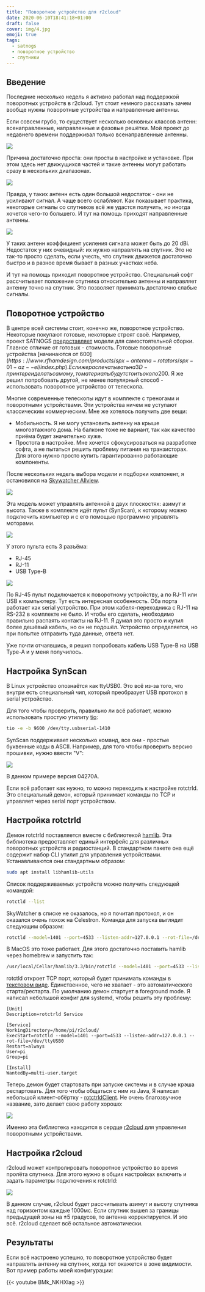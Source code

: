 ```yaml
---
title: "Поворотное устройство для r2cloud"
date: 2020-06-10T18:41:18+01:00
draft: false
cover: img/4.jpg
emoji: true
tags:
  - satnogs
  - поворотное устройство
  - спутники
---
```


## Введение

Последние несколько недель я активно работал над поддержкой поворотных устройств в r2cloud. Тут стоит немного рассказать зачем вообще нужны поворотные устройства и направленные антенны. 

Если совсем грубо, то существует несколько основных классов антенн: всенаправленные, направленные и фазовые решётки. Мой проект до недавнего времени поддерживал только всенаправленные антенны. 

![](img/1.jpg)

Причина достаточно проста: они просты в настройке и установке. При этом здесь нет движущихся частей и такие антенны могут работать сразу в нескольких диапазонах.

![](img/2.png)

Правда, у таких антенн есть один большой недостаток - они не усиливают сигнал. А чаще всего ослабляют. Как показывает практика, некоторые сигналы со спутников всё же удастся получить, но иногда хочется чего-то большего. И тут на помощь приходят направленные антенны. 

![](img/3.png)

У таких антенн коэффициент усиления сигнала может быть до 20 dBi. Недостаток у них очевидный: их нужно направлять на спутник. Это не так-то просто сделать, если учесть, что спутник движется достаточно быстро и в разное время бывает в разных участках неба.

И тут на помощь приходит поворотное устройство. Специальный софт рассчитывает положение спутника относительно антенны и направляет антенну точно на спутник. Это позволяет принимать достаточно слабые сигналы.

## Поворотное устройство

В центре всей системы стоит, конечно же, поворотное устройство. Некоторые покупают готовые, некоторые строят своё. Например, проект SATNOGS [предоставляет](https://wiki.satnogs.org/SatNOGS_Rotator_v3) модели для самостоятельной сборки. Главное отличие от готовых - стоимость. Готовые поворотные устройства [начинаются от 600$](https://www.rfhamdesign.com/products/spx-antenna-rotators/spx-01-az--el/index.php). Если же распечатывать на 3D-принтере и делать самому, то материалы будут стоить около 200$. Я же решил попробовать другой, не менее популярный способ - использовать поворотное устройство от телескопа. 

Многие современные телескопы идут в комплекте с треногами и поворотными устройствами. Эти устройства ничем не уступают классическим коммерческим. Мне же хотелось получить две вещи:

* Мобильность. Я не могу установить антенну на крыше многоэтажного дома. На балконе тоже не вариант, так как качество приёма будет значительно хуже.   
* Простота в настройке. Мне хочется сфокусироваться на разработке софта, а не пытаться решить проблему питания на транзисторах. Для этого нужно просто купить гарантированно работающие компоненты.

После нескольких недель выбора модели и подборки компонент, я остановился на [Skywatcher Allview](http://skywatcher.com/product/allview-mount/).

![](img/4.jpg)

Эта модель может управлять антенной в двух плоскостях: азимут и высота. Также в комплекте идёт пульт (SynScan), к которому можно подключить компьютер и с его помощью программно управлять моторами. 

![](img/5.jpg)

У этого пульта есть 3 разъёма:

* RJ-45
* RJ-11
* USB Type-B

![](img/6.jpg)

По RJ-45 пульт подключается к поворотному устройству, а по RJ-11 или USB к компьютеру. Тут есть интересная особенность. Оба порта работает как serial устройство. При этом кабеля-переходника с RJ-11 на RS-232 в комплекте не было. И чтобы его сделать, необходимо правильно распаять контакты на RJ-11. Я думал это просто и купил более дешёвый кабель, но он не подошёл. Устройство определяется, но при попытке отправить туда данные, ответа нет.

Уже почти отчаявшись, я решил попробовать кабель USB Type-B на USB Type-A и у меня получилось.

## Настройка SynScan 

В Linux устройство опознаётся как ttyUSB0. Это всё из-за того, что внутри есть специальный чип, который преобразует USB протокол в serial устройство.

Для того чтобы проверить, правильно ли всё работает, можно использовать простую утилиту [tio](https://tio.github.io):

```bash
tio -e -b 9600 /dev/tty.usbserial-1410
```

SynScan поддерживает несколько команд, все они - простые буквенные коды в ASCII. Например, для того чтобы проверить версию прошивки, нужно ввести "V":

![](img/7.png)

В данном примере версия 04270A.

Если всё работает как нужно, то можно переходить к настройке rotctrld. Это специальный демон, который принимает команды по TCP и управляет через serial порт устройством.

## Настройка rotctrld

Демон rotctrld поставляется вместе с библиотекой [hamlib](https://hamlib.github.io). Эта библиотека предоставляет единый интерфейс для различных поворотных устройств и радиостанций. В стандартном пакете она ещё содержит набор CLI утилит для управления устройствами. Устанавливаются они стандартным образом:

```bash
sudo apt install libhamlib-utils
```

Список поддерживаемых устройств можно получить следующей командой:

```bash
rotctld --list
```

SkyWatcher в списке не оказалось, но я почитал протокол, и он оказался очень похож на Celestron. Команда для запуска выглядит следующим образом:

```bash
rotctld --model=1401 --port=4533 --listen-addr=127.0.0.1 --rot-file=/dev/ttyUSB0
```

В MacOS это тоже работает. Для этого достаточно поставить hamlib через homebrew и запустить так:

```bash
/usr/local/Cellar/hamlib/3.3/bin/rotctld --model=1401 --port=4533 --listen-addr=127.0.0.1 --rot-file=/dev/tty.usbserial-1410
```

rotctld откроет TCP порт, который будет принимать команды в [текстовом виде](http://manpages.ubuntu.com/manpages/xenial/man8/rotctld.8.html). Единственное, чего не хватает - это автоматического старта/рестарта. По умолчанию демон стартует в foreground mode. Я написал небольшой конфиг для systemd, чтобы решить эту проблему:

```
[Unit]
Description=rotctrld Service

[Service]
WorkingDirectory=/home/pi/r2cloud/
ExecStart=rotctld --model=1401 --port=4533 --listen-addr=127.0.0.1 --rot-file=/dev/ttyUSB0
Restart=always
User=pi
Group=pi

[Install]
WantedBy=multi-user.target
```

Теперь демон будет стартовать при запуске системы и в случае крэша рестартовать. Для того чтобы общаться с ним из Java, Я написал небольшой клиент-обёртку - [rotctrldClient](https://github.com/dernasherbrezon/rotctrldClient). Не очень благозвучное название, зато делает свою работу хорошо:

![](img/8.png)

Именно эта библиотека находится в сердце [r2cloud](https://github.com/dernasherbrezon/r2cloud) для управления поворотными устройствами.

## Настройка r2cloud

r2cloud может контролировать поворотное устройство во время пролёта спутника. Для этого нужно в общих настройках включить и задать параметры подключения к rotctrld:

![](img/9.png)

В данном случае, r2cloud будет рассчитывать азимут и высоту спутника над горизонтом каждые 1000мс. Если спутник вышел за границы предыдущей зоны на ±5 градусов, то антенна корректируется. И это всё. r2cloud сделает всё остальное автоматически.

## Результаты

Если всё настроено успешно, то поворотное устройство будет направлять антенну на спутник, когда тот окажется в зоне видимости. Вот пример работы моей конфигурации:

{{< youtube BMk_NKHXlag >}}